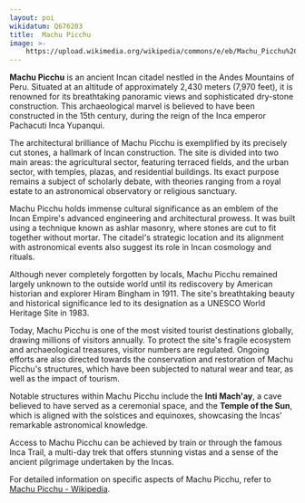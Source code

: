 ```yaml
---
layout: poi
wikidatum: Q676203
title:  Machu Picchu
image: >-
    https://upload.wikimedia.org/wikipedia/commons/e/eb/Machu_Picchu%2C_Peru.jpg
---
```

<p><strong>Machu Picchu</strong> is an ancient Incan citadel nestled in the Andes Mountains of Peru. Situated at an altitude of approximately 2,430 meters (7,970 feet), it is renowned for its breathtaking panoramic views and sophisticated dry-stone construction. This archaeological marvel is believed to have been constructed in the 15th century, during the reign of the Inca emperor Pachacuti Inca Yupanqui.</p>

<p>The architectural brilliance of Machu Picchu is exemplified by its precisely cut stones, a hallmark of Incan construction. The site is divided into two main areas: the agricultural sector, featuring terraced fields, and the urban sector, with temples, plazas, and residential buildings. Its exact purpose remains a subject of scholarly debate, with theories ranging from a royal estate to an astronomical observatory or religious sanctuary.</p>

<p>Machu Picchu holds immense cultural significance as an emblem of the Incan Empire's advanced engineering and architectural prowess. It was built using a technique known as ashlar masonry, where stones are cut to fit together without mortar. The citadel's strategic location and its alignment with astronomical events also suggest its role in Incan cosmology and rituals.</p>

<p>Although never completely forgotten by locals, Machu Picchu remained largely unknown to the outside world until its rediscovery by American historian and explorer Hiram Bingham in 1911. The site's breathtaking beauty and historical significance led to its designation as a UNESCO World Heritage Site in 1983.</p>

<p>Today, Machu Picchu is one of the most visited tourist destinations globally, drawing millions of visitors annually. To protect the site's fragile ecosystem and archaeological treasures, visitor numbers are regulated. Ongoing efforts are also directed towards the conservation and restoration of Machu Picchu's structures, which have been subjected to natural wear and tear, as well as the impact of tourism.</p>

<p>Notable structures within Machu Picchu include the <strong>Inti Mach'ay</strong>, a cave believed to have served as a ceremonial space, and the <strong>Temple of the Sun</strong>, which is aligned with the solstices and equinoxes, showcasing the Incas' remarkable astronomical knowledge.</p>

<p>Access to Machu Picchu can be achieved by train or through the famous Inca Trail, a multi-day trek that offers stunning vistas and a sense of the ancient pilgrimage undertaken by the Incas.</p>

<p>For detailed information on specific aspects of Machu Picchu, refer to <a href="https://en.wikipedia.org/wiki/Machu_Picchu">Machu Picchu - Wikipedia</a>.</p>
